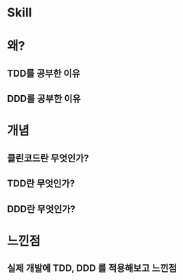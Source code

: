 # Skill
# 왜? 
## TDD를 공부한 이유    
## DDD를 공부한 이유   

# 개념
## 클린코드란 무엇인가?  
## TDD란 무엇인가?    
## DDD란 무엇인가?   

# 느낀점 
## 실제 개발에 TDD, DDD 를 적용해보고 느낀점 
